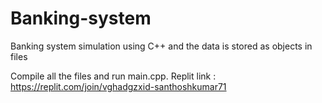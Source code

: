 # Banking-system
Banking system simulation using C++ and the data is stored as objects in files

Compile all the files and run main.cpp.
Replit link : https://replit.com/join/vghadgzxid-santhoshkumar71
